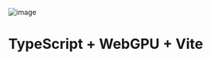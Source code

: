 ![image](https://github.com/user-attachments/assets/0912f9d0-978e-4c89-8efe-678ab09dba3f)

# TypeScript + WebGPU + Vite